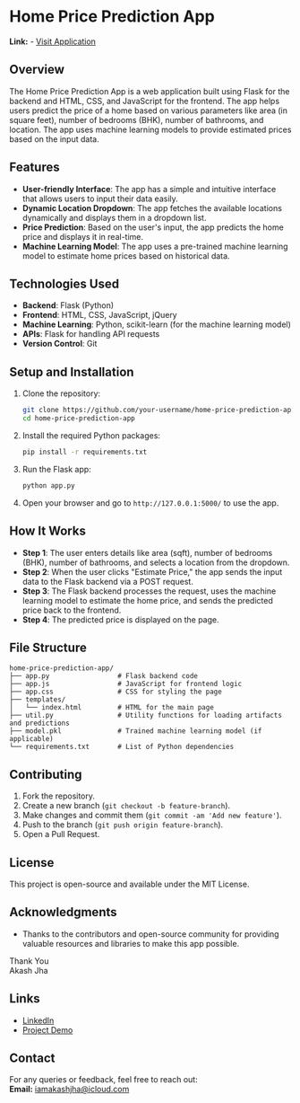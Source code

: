 
# Home Price Prediction App

**Link:** - [Visit Application](https://iamakashjha-home-price-prediction-app-app-sjlups.streamlit.app/)

## Overview

The Home Price Prediction App is a web application built using Flask for the backend and HTML, CSS, and JavaScript for the frontend. The app helps users predict the price of a home based on various parameters like area (in square feet), number of bedrooms (BHK), number of bathrooms, and location. The app uses machine learning models to provide estimated prices based on the input data.

## Features

- **User-friendly Interface**: The app has a simple and intuitive interface that allows users to input their data easily.
- **Dynamic Location Dropdown**: The app fetches the available locations dynamically and displays them in a dropdown list.
- **Price Prediction**: Based on the user's input, the app predicts the home price and displays it in real-time.
- **Machine Learning Model**: The app uses a pre-trained machine learning model to estimate home prices based on historical data.

## Technologies Used

- **Backend**: Flask (Python)
- **Frontend**: HTML, CSS, JavaScript, jQuery
- **Machine Learning**: Python, scikit-learn (for the machine learning model)
- **APIs**: Flask for handling API requests
- **Version Control**: Git

## Setup and Installation

1. Clone the repository:
   ```bash
   git clone https://github.com/your-username/home-price-prediction-app.git
   cd home-price-prediction-app
   ```

2. Install the required Python packages:
   ```bash
   pip install -r requirements.txt
   ```

3. Run the Flask app:
   ```bash
   python app.py
   ```

4. Open your browser and go to `http://127.0.0.1:5000/` to use the app.

## How It Works

- **Step 1**: The user enters details like area (sqft), number of bedrooms (BHK), number of bathrooms, and selects a location from the dropdown.
- **Step 2**: When the user clicks "Estimate Price," the app sends the input data to the Flask backend via a POST request.
- **Step 3**: The Flask backend processes the request, uses the machine learning model to estimate the home price, and sends the predicted price back to the frontend.
- **Step 4**: The predicted price is displayed on the page.

## File Structure

```
home-price-prediction-app/
├── app.py                 # Flask backend code
├── app.js                 # JavaScript for frontend logic
├── app.css                # CSS for styling the page
├── templates/
│   └── index.html         # HTML for the main page
├── util.py                # Utility functions for loading artifacts and predictions
├── model.pkl              # Trained machine learning model (if applicable)
└── requirements.txt       # List of Python dependencies
```

## Contributing

1. Fork the repository.
2. Create a new branch (`git checkout -b feature-branch`).
3. Make changes and commit them (`git commit -am 'Add new feature'`).
4. Push to the branch (`git push origin feature-branch`).
5. Open a Pull Request.

## License

This project is open-source and available under the MIT License.

## Acknowledgments

- Thanks to the contributors and open-source community for providing valuable resources and libraries to make this app possible.

Thank You  
Akash Jha

## Links

- [LinkedIn](https://www.linkedin.com/in/iamakashjha1/)
- [Project Demo](https://iamakashjha-home-price-prediction-app-app-sjlups.streamlit.app/)

## Contact

For any queries or feedback, feel free to reach out:  
**Email:** iamakashjha@icloud.com
